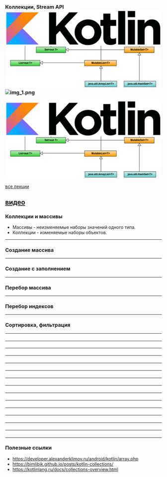 ### Коллекции, Stream API![img.png](assets/kotlin-collections/collections.png)![img_1.png](img_1.png)

![Kotlin classes](assets/kotlin-collections/collections.png)

[все лекции](https://github.com/dmitryweiner/android-lectures/blob/main/README.md)

[видео]()
---

### Коллекции и массивы
* Массивы - неизменяемые наборы значений одного типа.
* Коллекции - изменяемые наборы объектов.
---

### Создание массива

---

### Создание с заполнением
 
---

### Перебор массива

---

### Перебор индексов

---

### Сортировка, фильтрация

---

###

---

###

---

###

---

###

---

###

---

###

---

###

---

###

---

###

---

###

---

###

---

###

---

###

---

###

---

### Полезные ссылки
* https://developer.alexanderklimov.ru/android/kotlin/array.php
* https://bimlibik.github.io/posts/kotlin-collections/
* https://kotlinlang.ru/docs/collections-overview.html
